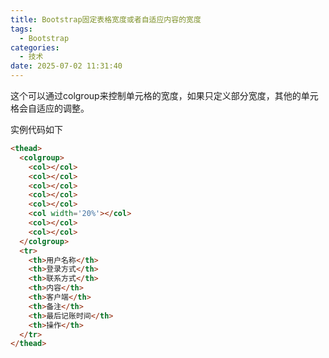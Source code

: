 ```yaml
---
title: Bootstrap固定表格宽度或者自适应内容的宽度
tags:
  - Bootstrap
categories:
  - 技术
date: 2025-07-02 11:31:40
---
```


这个可以通过colgroup来控制单元格的宽度，如果只定义部分宽度，其他的单元格会自适应的调整。  
  
实例代码如下

```html
<thead>
  <colgroup>
    <col></col>
    <col></col>
    <col></col>
    <col></col>
    <col></col>
    <col width='20%'></col>
    <col></col>
    <col></col>
  </colgroup>
  <tr>
    <th>用户名称</th>
    <th>登录方式</th>
    <th>联系方式</th>
    <th>内容</th>
    <th>客户端</th>
    <th>备注</th>
    <th>最后记账时间</th>
    <th>操作</th>
  </tr>
</thead>
```


